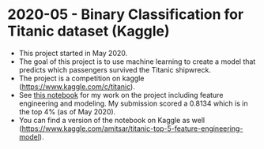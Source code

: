 # 2020-05 - Binary Classification for Titanic dataset (Kaggle)
- This project started in May 2020. 
- The goal of this project is to use machine learning to create a model that predicts which passengers survived the Titanic shipwreck. 
- The project is a competition on kaggle (https://www.kaggle.com/c/titanic). 
- See [this notebook](https://nbviewer.jupyter.org/github/amitsarid/2020-05_Kaggle_Titanic/blob/master/main_notebook_titanic_feature_engineering_and_modeling_top5.ipynb) for my work on the project including feature engineering and modeling. My submission scored a 0.8134 which is in the top 4% (as of May 2020). 
- You can find a version of the notebook on Kaggle as well (https://www.kaggle.com/amitsar/titanic-top-5-feature-engineering-model). 

